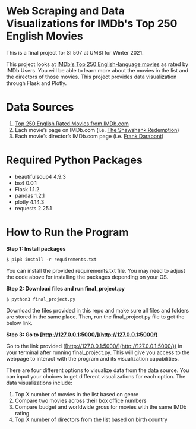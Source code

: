 # Web Scraping and Data Visualizations for IMDb's Top 250 English Movies

This is a final project for SI 507 at UMSI for Winter 2021.
    
This project looks at [IMDb's Top 250 English-language movies](https://www.imdb.com/chart/top-english-movies) as rated by IMDb Users. You will be able to learn more about the movies in the list and the directors of those movies. This project provides data visualization through Flask and Plotly.

# Data Sources
1. [Top 250 English Rated Movies from IMDb.com](https://www.imdb.com/chart/top-english-movies)
2. Each movie’s page on IMDb.com (i.e. [The Shawshank Redemption](https://www.imdb.com/title/tt0111161/))
3. Each movie’s director’s IMDb.com page (i.e. [Frank Darabont](https://www.imdb.com/name/nm0001104/))

# Required Python Packages
* beautifulsoup4 4.9.3
* bs4 0.0.1
* Flask 1.1.2
* pandas 1.2.1
* plotly 4.14.3
* requests 2.25.1

# How to Run the Program

**Step 1: Install packages**
```
$ pip3 install -r requirements.txt
```
You can install the provided requirements.txt file. You may need to adjust the code above for installing the packages depending on your OS. 

**Step 2: Download files and run final_project.py**
```
$ python3 final_project.py
```
Download the files provided in this repo and make sure all files and folders are stored in the same place. Then, run the final_project.py file to get the below link. 

**Step 3: Go to [http://127.0.0.1:5000/](http://127.0.0.1:5000/)**

Go to the link provided ([http://127.0.0.1:5000/](http://127.0.0.1:5000/)) in your terminal after running final_project.py. This will give you access to the webpage to interact with the program and its visualization capabilities.

There are four different options to visualize data from the data source. You can input your choices to get different visualizations for each option. The data visualizations include:
1. Top X number of movies in the list based on genre
2. Compare two movies across their box office numbers
3. Compare budget and worldwide gross for movies with the same IMDb rating
4. Top X number of directors from the list based on birth country


